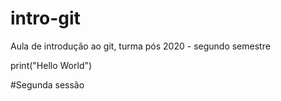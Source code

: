 # intro-git
Aula de introdução ao git, turma pós 2020 - segundo semestre

print("Hello World")

#Segunda sessão

